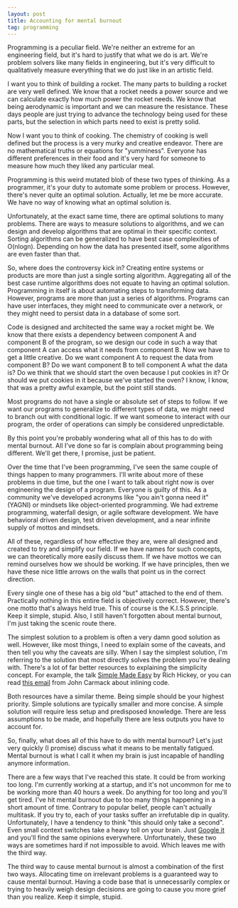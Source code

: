 ```yaml
---
layout: post
title: Accounting for mental burnout
tag: programming
---
```

Programming is a peculiar field. We're neither an extreme for an engineering field, but it's hard to justify that what we do is art. We're problem solvers like many fields in engineering, but it's very difficult to qualitatively measure everything that we do just like in an artistic field.

I want you to think of building a rocket. The many parts to building a rocket are very well defined. We know that a rocket needs a power source and we can calculate exactly how much power the rocket needs. We know that being aerodynamic is important and we can measure the resistance. These days people are just trying to advance the technology being used for these parts, but the selection in which parts need to exist is pretty solid.

Now I want you to think of cooking. The chemistry of cooking is well defined but the process is a very murky and creative endeavor. There are no mathematical truths or equations for "yumminess". Everyone has different preferences in their food and it's very hard for someone to measure how much they liked any particular meal.

Programming is this weird mutated blob of these two types of thinking. As a programmer, it's your duty to automate some problem or process. However, there's never quite an optimal solution. Actually, let me be more accurate. We have no way of knowing what an optimal solution is.

Unfortunately, at the exact same time, there are optimal solutions to many problems. There are ways to measure solutions to algorithms, and we can design and develop algorithms that are optimal in their specific context. Sorting algorithms can be generalized to have best case complexities of O(nlogn). Depending on how the data has presented itself, some algorithms are even faster than that.

So, where does the controversy kick in? Creating entire systems or products are more than just a single sorting algorithm. Aggregating all of the best case runtime algorithms does not equate to having an optimal solution. Programming in itself is about automating steps to transforming data. However, programs are more than just a series of algorithms. Programs can have user interfaces, they might need to communicate over a network, or they might need to persist data in a database of some sort.

Code is designed and architected the same way a rocket might be. We know that there exists a dependency between component A and component B of the program, so we design our code in such a way that component A can access what it needs from component B. Now we have to get a little creative. Do we want component A to request the data from component B? Do we want component B to tell component A what the data is? Do we think that we should start the oven because I put cookies in it? Or should we put cookies in it because we've started the oven? I know, I know, that was a pretty awful example, but the point still stands.

Most programs do not have a single or absolute set of steps to follow. If we want our programs to generalize to different types of data, we might need to branch out with conditional logic. If we want someone to interact with our program, the order of operations can simply be considered unpredictable.

By this point you're probably wondering what all of this has to do with mental burnout. All I've done so far is complain about programming being different. We'll get there, I promise, just be patient.

Over the time that I've been programming, I've seen the same couple of things happen to many programmers. I'll write about more of these problems in due time, but the one I want to talk about right now is over engineering the design of a program. Everyone is guilty of this. As a community we've developed acronyms like "you ain't gonna need it" (YAGNI) or mindsets like object-oriented programming. We had extreme programming, waterfall design, or agile software development. We have behavioral driven design, test driven development, and a near infinite supply of mottos and mindsets.

All of these, regardless of how effective they are, were all designed and created to try and simplify our field. If we have names for such concepts, we can theoretically more easily discuss them. If we have mottos we can remind ourselves how we should be working. If we have principles, then we have these nice little arrows on the walls that point us in the correct direction.

Every single one of these has a big old "but" attached to the end of them. Practically nothing in this entire field is objectively correct. However, there's one motto that's always held true. This of course is the K.I.S.S principle. Keep it simple, stupid. Also, I still haven't forgotten about mental burnout, I'm just taking the scenic route there.

The simplest solution to a problem is often a very damn good solution as well. However, like most things, I need to explain some of the caveats, and then tell you why the caveats are silly. When I say the simplest solution, I'm referring to the solution that most directly solves the problem you're dealing with. There's a lot of far better resources to explaining the simplicity concept. For example, the talk [Simple Made Easy](https://www.infoq.com/presentations/Simple-Made-Easy) by Rich Hickey, or you can read [this email](http://number-none.com/blow/john_carmack_on_inlined_code.html) from John Carmack about inlining code. 

Both resources have a similar theme. Being simple should be your highest priority. Simple solutions are typically smaller and more concise. A simple solution will require less setup and predisposed knowledge. There are less assumptions to be made, and hopefully there are less outputs you have to account for.

So, finally, what does all of this have to do with mental burnout? Let's just very quickly (I promise) discuss what it means to be mentally fatigued. Mental burnout is what I call it when my brain is just incapable of handling anymore information. 

There are a few ways that I've reached this state. It could be from working too long. I'm currently working at a startup, and it's not uncommon for me to be working more than 40 hours a week. Do anything for too long and you'll get tired. I've hit mental burnout due to too many things happening in a short amount of time. Contrary to popular belief, people can't actually multitask. If you try to, each of your tasks suffer an irrefutable dip in quality. Unfortunately, I have a tendency to think "this should only take a second". Even small context switches take a heavy toll on your brain. Just [Google it](https://www.google.com/#q=interrupted%20programmer&rct=j) and you'll find the same opinions everywhere. Unfortunately, these two ways are sometimes hard if not impossible to avoid. Which leaves me with the third way.

The third way to cause mental burnout is almost a combination of the first two ways. Allocating time on irrelevant problems is a guaranteed way to cause mental burnout. Having a code base that is unnecessarily complex or trying to heavily weigh design decisions are going to cause you more grief than you realize. Keep it simple, stupid.

